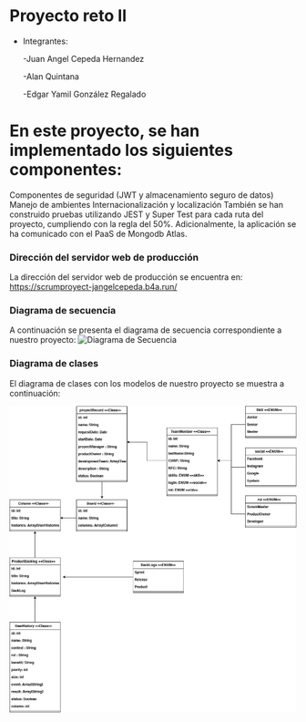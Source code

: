 # Proyecto reto II
* Integrantes:
    
    -Juan Angel Cepeda Hernandez

    -Alan Quintana
    
    -Edgar Yamil González Regalado

# En este proyecto, se han implementado los siguientes componentes:

Componentes de seguridad (JWT y almacenamiento seguro de datos)
Manejo de ambientes
Internacionalización y localización
También se han construido pruebas utilizando JEST y Super Test para cada ruta del proyecto, cumpliendo con la regla del 50%. Adicionalmente, la aplicación se ha comunicado con el PaaS de Mongodb Atlas.

### Dirección del servidor web de producción
La dirección del servidor web de producción se encuentra en:
https://scrumproyect-jangelcepeda.b4a.run/
### Diagrama de secuencia
A continuación se presenta el diagrama de secuencia correspondiente a nuestro proyecto:
![Diagrama de Secuencia](https://github.com/ShinningCode/APIodm/assets/119389819/3b8f4db2-9995-4b2f-a069-78aa096f10f0)


### Diagrama de clases
El diagrama de clases con los modelos de nuestro proyecto se muestra a continuación:

![Diagrama de clases](SCRUM_proyecto_reto.drawio.png)
